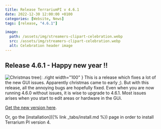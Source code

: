 ```yaml
---
title: Release TerrariumPI v 4.6.1
date: 2022-12-30 12:00:00 +0100
categories: [Website, News]
tags: [release, "4.6.1"]

image:
  path: /assets/img/streamers-clipart-celebration.webp
  src: /assets/img/streamers-clipart-celebration.webp
  alt: Celebration header image
---
```


## Release 4.6.1 - Happy new year !!

![Christmas tree](/assets/img/Christmas.png){: .right width="100" }
This is a release which fixes a lot of the new GUI issues. Apparently christmas came to early ;). But with this release, all the annoying bugs are hopefully fixed. Even when you are now running 4.6.0 without issues, it is wise to upgrade to 4.6.1. Most issues arises when you start to edit areas or hardware in the GUi.

[Get the new version here](https://github.com/theyosh/TerrariumPI/releases/tag/4.6.1).

Or, go the [installation]({% link _tabs/install.md %}) page in order to install Terrarium PI version 4.
